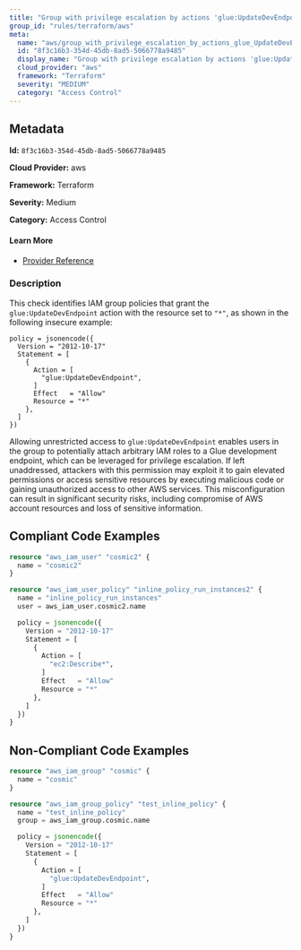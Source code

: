 ```yaml
---
title: "Group with privilege escalation by actions 'glue:UpdateDevEndpoint'"
group_id: "rules/terraform/aws"
meta:
  name: "aws/group_with_privilege_escalation_by_actions_glue_UpdateDevEndpoint"
  id: "8f3c16b3-354d-45db-8ad5-5066778a9485"
  display_name: "Group with privilege escalation by actions 'glue:UpdateDevEndpoint'"
  cloud_provider: "aws"
  framework: "Terraform"
  severity: "MEDIUM"
  category: "Access Control"
---
```

## Metadata

**Id:** `8f3c16b3-354d-45db-8ad5-5066778a9485`

**Cloud Provider:** aws

**Framework:** Terraform

**Severity:** Medium

**Category:** Access Control

#### Learn More

 - [Provider Reference](https://registry.terraform.io/providers/hashicorp/aws/latest/docs/resources/iam_group_policy#policy)

### Description

 This check identifies IAM group policies that grant the `glue:UpdateDevEndpoint` action with the resource set to `"*"`, as shown in the following insecure example:

```
policy = jsonencode({
  Version = "2012-10-17"
  Statement = [
    {
      Action = [
        "glue:UpdateDevEndpoint",
      ]
      Effect   = "Allow"
      Resource = "*"
    },
  ]
})
```

Allowing unrestricted access to `glue:UpdateDevEndpoint` enables users in the group to potentially attach arbitrary IAM roles to a Glue development endpoint, which can be leveraged for privilege escalation. If left unaddressed, attackers with this permission may exploit it to gain elevated permissions or access sensitive resources by executing malicious code or gaining unauthorized access to other AWS services. This misconfiguration can result in significant security risks, including compromise of AWS account resources and loss of sensitive information.


## Compliant Code Examples
```tf
resource "aws_iam_user" "cosmic2" {
  name = "cosmic2"
}

resource "aws_iam_user_policy" "inline_policy_run_instances2" {
  name = "inline_policy_run_instances"
  user = aws_iam_user.cosmic2.name

  policy = jsonencode({
    Version = "2012-10-17"
    Statement = [
      {
        Action = [
          "ec2:Describe*",
        ]
        Effect   = "Allow"
        Resource = "*"
      },
    ]
  })
}

```
## Non-Compliant Code Examples
```tf
resource "aws_iam_group" "cosmic" {
  name = "cosmic"
}

resource "aws_iam_group_policy" "test_inline_policy" {
  name = "test_inline_policy"
  group = aws_iam_group.cosmic.name

  policy = jsonencode({
    Version = "2012-10-17"
    Statement = [
      {
        Action = [
          "glue:UpdateDevEndpoint",
        ]
        Effect   = "Allow"
        Resource = "*"
      },
    ]
  })
}

```